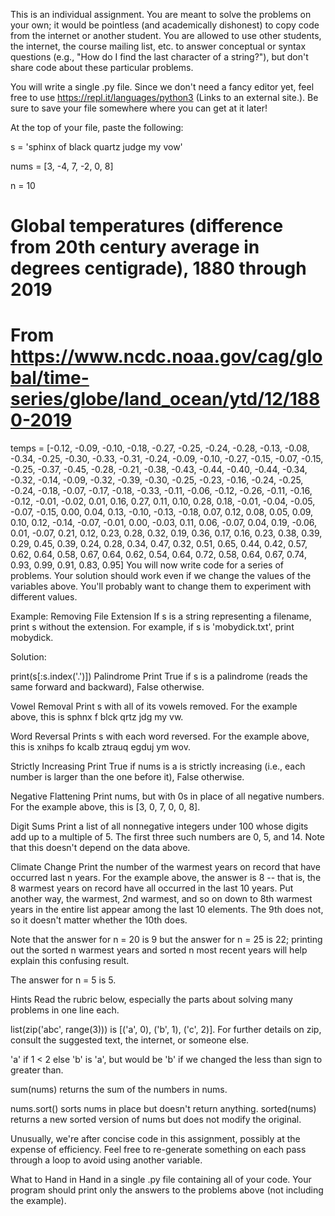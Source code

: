 This is an individual assignment. You are meant to solve the problems on your own; it would be pointless (and academically dishonest) to copy code from the internet or another student. You are allowed to use other students, the internet, the course mailing list, etc. to answer conceptual or syntax questions (e.g., "How do I find the last character of a string?"), but don't share code about these particular problems.

You will write a single .py file. Since we don't need a fancy editor yet, feel free to use https://repl.it/languages/python3 (Links to an external site.). Be sure to save your file somewhere where you can get at it later!

At the top of your file, paste the following:

s = 'sphinx of black quartz judge my vow'

nums = [3, -4, 7, -2, 0, 8]

n = 10

# Global temperatures (difference from 20th century average in degrees centigrade), 1880 through 2019
# From https://www.ncdc.noaa.gov/cag/global/time-series/globe/land_ocean/ytd/12/1880-2019
temps = [-0.12, -0.09, -0.10, -0.18, -0.27, -0.25, -0.24, -0.28, -0.13, -0.08, -0.34, -0.25, -0.30, -0.33, -0.31, -0.24,
         -0.09, -0.10, -0.27, -0.15, -0.07, -0.15, -0.25, -0.37, -0.45, -0.28, -0.21, -0.38, -0.43, -0.44, -0.40, -0.44,
         -0.34, -0.32, -0.14, -0.09, -0.32, -0.39, -0.30, -0.25, -0.23, -0.16, -0.24, -0.25, -0.24, -0.18, -0.07, -0.17,
         -0.18, -0.33, -0.11, -0.06, -0.12, -0.26, -0.11, -0.16, -0.12, -0.01, -0.02, 0.01, 0.16, 0.27, 0.11, 0.10,
         0.28, 0.18, -0.01, -0.04, -0.05, -0.07, -0.15, 0.00, 0.04, 0.13, -0.10, -0.13, -0.18, 0.07, 0.12, 0.08, 0.05,
         0.09, 0.10, 0.12, -0.14, -0.07, -0.01, 0.00, -0.03, 0.11, 0.06, -0.07, 0.04, 0.19, -0.06, 0.01, -0.07, 0.21,
         0.12, 0.23, 0.28, 0.32, 0.19, 0.36, 0.17, 0.16, 0.23, 0.38, 0.39, 0.29, 0.45, 0.39, 0.24, 0.28, 0.34, 0.47,
         0.32, 0.51, 0.65, 0.44, 0.42, 0.57, 0.62, 0.64, 0.58, 0.67, 0.64, 0.62, 0.54, 0.64, 0.72, 0.58, 0.64, 0.67,
         0.74, 0.93, 0.99, 0.91, 0.83, 0.95]
You will now write code for a series of problems. Your solution should work even if we change the values of the variables above. You'll probably want to change them to experiment with different values.

Example: Removing File Extension
If s is a string representing a filename, print s without the extension. For example, if s is 'mobydick.txt', print mobydick.

Solution:

print(s[:s.index('.')])
Palindrome
Print True if s is a palindrome (reads the same forward and backward), False otherwise.

Vowel Removal
Print s with all of its vowels removed. For the example above, this is sphnx f blck qrtz jdg my vw.

Word Reversal
Prints s with each word reversed. For the example above, this is xnihps fo kcalb ztrauq egduj ym wov.

Strictly Increasing
Print True if nums is a is strictly increasing (i.e., each number is larger than the one before it), False otherwise.

Negative Flattening
Print nums, but with 0s in place of all negative numbers. For the example above, this is [3, 0, 7, 0, 0, 8].

Digit Sums
Print a list of all nonnegative integers under 100 whose digits add up to a multiple of 5. The first three such numbers are 0, 5, and 14. Note that this doesn't depend on the data above.

Climate Change
Print the number of the warmest years on record that have occurred last n years. For the example above, the answer is 8 -- that is, the 8 warmest years on record have all occurred in the last 10 years. Put another way, the warmest, 2nd warmest, and so on down to 8th warmest years in the entire list appear among the last 10 elements. The 9th does not, so it doesn't matter whether the 10th does.

Note that the answer for n = 20 is 9 but the answer for n = 25 is 22; printing out the sorted n warmest years and sorted n most recent years will help explain this confusing result.

The answer for n = 5 is 5.

Hints
Read the rubric below, especially the parts about solving many problems in one line each.

list(zip('abc', range(3))) is [('a', 0), ('b', 1), ('c', 2)]. For further details on zip, consult the suggested text, the internet, or someone else.

'a' if 1 < 2 else 'b' is 'a', but would be 'b' if we changed the less than sign to greater than.

sum(nums) returns the sum of the numbers in nums.

nums.sort() sorts nums in place but doesn't return anything. sorted(nums) returns a new sorted version of nums but does not modify the original.

Unusually, we're after concise code in this assignment, possibly at the expense of efficiency. Feel free to re-generate something on each pass through a loop to avoid using another variable.

What to Hand in
Hand in a single .py file containing all of your code. Your program should print only the answers to the problems above (not including the example).

 
